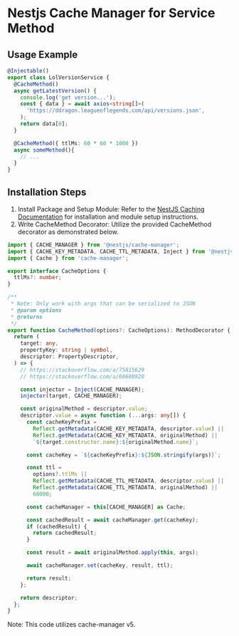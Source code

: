 # Nestjs Cache Manager for Service Method

## Usage Example

```ts
@Injectable()
export class LolVersionService {
  @CacheMethod()
  async getLatestVersion() {
    console.log('get version...');
    const { data } = await axios<string[]>(
      'https://ddragon.leagueoflegends.com/api/versions.json',
    );
    return data[0];
  }

  @CacheMethod({ ttlMs: 60 * 60 * 1000 })
  async someMethod(){
    // ...
  }
}
```

## Installation Steps

1. Install Package and Setup Module: Refer to the [NestJS Caching Documentation](https://docs.nestjs.com/techniques/caching) for installation and module setup instructions. 
2. Write CacheMethod Decorator: Utilize the provided CacheMethod decorator as demonstrated below.
```ts
import { CACHE_MANAGER } from '@nestjs/cache-manager';
import { CACHE_KEY_METADATA, CACHE_TTL_METADATA, Inject } from '@nestjs/common';
import { Cache } from 'cache-manager';

export interface CacheOptions {
  ttlMs?: number;
}

/**
 * Note: Only work with args that can be serialized to JSON
 * @param options
 * @returns
 */
export function CacheMethod(options?: CacheOptions): MethodDecorator {
  return (
    target: any,
    propertyKey: string | symbol,
    descriptor: PropertyDescriptor,
  ) => {
    // https://stackoverflow.com/a/75815629
    // https://stackoverflow.com/a/60608920

    const injector = Inject(CACHE_MANAGER);
    injector(target, CACHE_MANAGER);

    const originalMethod = descriptor.value;
    descriptor.value = async function (...args: any[]) {
      const cacheKeyPrefix =
        Reflect.getMetadata(CACHE_KEY_METADATA, descriptor.value) ||
        Reflect.getMetadata(CACHE_KEY_METADATA, originalMethod) ||
        `${target.constructor.name}:${originalMethod.name}`;

      const cacheKey = `${cacheKeyPrefix}:${JSON.stringify(args)}`;

      const ttl =
        options?.ttlMs ||
        Reflect.getMetadata(CACHE_TTL_METADATA, descriptor.value) ||
        Reflect.getMetadata(CACHE_TTL_METADATA, originalMethod) ||
        60000;

      const cacheManager = this[CACHE_MANAGER] as Cache;

      const cachedResult = await cacheManager.get(cacheKey);
      if (cachedResult) {
        return cachedResult;
      }

      const result = await originalMethod.apply(this, args);

      await cacheManager.set(cacheKey, result, ttl);

      return result;
    };

    return descriptor;
  };
}
```

Note: This code utilizes cache-manager v5.
